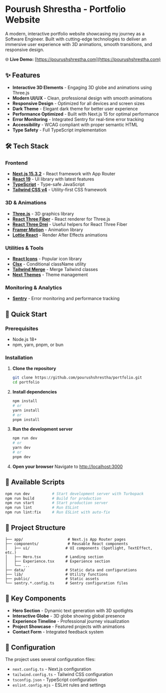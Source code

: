 # Pourush Shrestha - Portfolio Website

A modern, interactive portfolio website showcasing my journey as a Software Engineer. Built with cutting-edge technologies to deliver an immersive user experience with 3D animations, smooth transitions, and responsive design.

🌐 **Live Demo:** [https://pourushshrestha.com](https://pourushshrestha.com)

## ✨ Features

- **Interactive 3D Elements** - Engaging 3D globe and animations using Three.js
- **Modern UI/UX** - Clean, professional design with smooth animations
- **Responsive Design** - Optimized for all devices and screen sizes
- **Dark Theme** - Elegant dark theme for better user experience
- **Performance Optimized** - Built with Next.js 15 for optimal performance
- **Error Monitoring** - Integrated Sentry for real-time error tracking
- **Accessibility** - WCAG compliant with proper semantic HTML
- **Type Safety** - Full TypeScript implementation

## 🛠️ Tech Stack

### Frontend

- **[Next.js 15.3.2](https://nextjs.org/)** - React framework with App Router
- **[React 19](https://react.dev/)** - UI library with latest features
- **[TypeScript](https://www.typescriptlang.org/)** - Type-safe JavaScript
- **[Tailwind CSS v4](https://tailwindcss.com/)** - Utility-first CSS framework

### 3D & Animations

- **[Three.js](https://threejs.org/)** - 3D graphics library
- **[React Three Fiber](https://docs.pmnd.rs/react-three-fiber)** - React renderer for Three.js
- **[React Three Drei](https://github.com/pmndrs/drei)** - Useful helpers for React Three Fiber
- **[Framer Motion](https://www.framer.com/motion/)** - Animation library
- **[Lottie React](https://github.com/chenqingspring/react-lottie)** - Render After Effects animations

### Utilities & Tools

- **[React Icons](https://react-icons.github.io/react-icons/)** - Popular icon library
- **[Clsx](https://github.com/lukeed/clsx)** - Conditional className utility
- **[Tailwind Merge](https://github.com/dcastil/tailwind-merge)** - Merge Tailwind classes
- **[Next Themes](https://github.com/pacocoursey/next-themes)** - Theme management

### Monitoring & Analytics

- **[Sentry](https://sentry.io/)** - Error monitoring and performance tracking

## 🚀 Quick Start

### Prerequisites

- Node.js 18+
- npm, yarn, pnpm, or bun

### Installation

1. **Clone the repository**

   ```bash
   git clone https://github.com/pourushshrestha/portfolio.git
   cd portfolio
   ```

2. **Install dependencies**

   ```bash
   npm install
   # or
   yarn install
   # or
   pnpm install
   ```

3. **Run the development server**

   ```bash
   npm run dev
   # or
   yarn dev
   # or
   pnpm dev
   ```

4. **Open your browser**
   Navigate to [http://localhost:3000](http://localhost:3000)

## 📝 Available Scripts

```bash
npm run dev          # Start development server with Turbopack
npm run build        # Build for production
npm run start        # Start production server
npm run lint         # Run ESLint
npm run lint:fix     # Run ESLint with auto-fix
```

## 📁 Project Structure

```
├── app/                    # Next.js App Router pages
├── components/             # Reusable React components
│   ├── ui/                # UI components (Spotlight, TextEffect, etc.)
│   ├── Hero.tsx           # Landing section
│   ├── Experience.tsx     # Experience section
│   └── ...
├── data/                  # Static data and configurations
├── lib/                   # Utility functions
├── public/                # Static assets
└── sentry.*.config.ts     # Sentry configuration files
```

## 🎨 Key Components

- **Hero Section** - Dynamic text generation with 3D spotlights
- **Interactive Globe** - 3D globe showing global presence
- **Experience Timeline** - Professional journey visualization
- **Project Showcase** - Featured projects with animations
- **Contact Form** - Integrated feedback system

## 🔧 Configuration

The project uses several configuration files:

- `next.config.ts` - Next.js configuration
- `tailwind.config.ts` - Tailwind CSS configuration
- `tsconfig.json` - TypeScript configuration
- `eslint.config.mjs` - ESLint rules and settings
